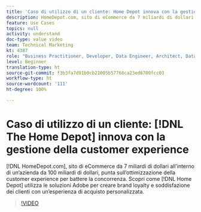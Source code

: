 ```yaml
---
title: 'Caso di utilizzo di un cliente: Home Depot innova con la gestione della customer experience'
description: HomeDepot.com, sito di eCommerce da 7 miliardi di dollari all’interno di un’azienda da 100 miliardi di dollari, punta sull’ottimizzazione della customer experience per battere la concorrenza. Scopri in che modo utilizza le soluzioni Adobe per creare esperienze di acquisto personalizzate che incrementano brand loyalty e customer satisfaction.
feature: Use Cases
topics: null
activity: understand
doc-type: value video
team: Technical Marketing
kt: 4387
role: "Business Practitioner, Developer, Data Engineer, Architect, Data Architect, Administrator, Leader"
level: Beginner
translation-type: ht
source-git-commit: f3b3fa7d91b0cb21005b57768ca23ed6700fcc03
workflow-type: ht
source-wordcount: '111'
ht-degree: 100%

---
```



# Caso di utilizzo di un cliente: [!DNL The Home Depot] innova con la gestione della customer experience

[!DNL HomeDepot.com], sito di eCommerce da 7 miliardi di dollari all’interno di un’azienda da 100 miliardi di dollari, punta sull’ottimizzazione della customer experience per battere la concorrenza. Scopri come [!DNL Home Depot] utilizza le soluzioni Adobe per creare brand loyalty e soddisfazione dei clienti con un’esperienza di acquisto personalizzata.

>[!VIDEO](https://video.tv.adobe.com/v/31506/?quality=12)
